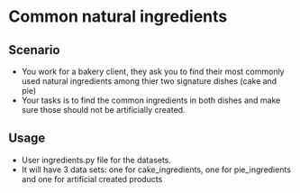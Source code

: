 # Common natural ingredients

## Scenario
- You work for a bakery client, they ask you to find their most commonly used natural ingredients among thier two signature dishes (cake and pie)
- Your tasks is to find the common ingredients in both dishes and make sure those should not be artificially created.

## Usage
- User ingredients.py file for the datasets.
- It will have 3 data sets: one for cake_ingredients, one for pie_ingredients and one for artificial created products

